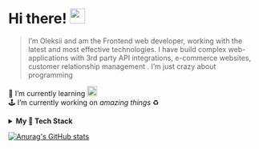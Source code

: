 
# Hi there!  <img src="https://raw.githubusercontent.com/MartinHeinz/MartinHeinz/master/wave.gif" width="30px"> 
  > I’m Oleksii and am the Frontend web developer, working with the latest and most effective technologies.  I have build complex web-applications with 3rd party API integrations, e-commerce websites, customer relationship management .  I’m just crazy about programming </br>


 🌱 I’m currently learning  <img src="https://web-creator.ru/uploads/Page/22/nodejs.svg"
     alt="Markdown Monster icon" width=20px
      /> </br>
  🕹 I’m currently working on _amazing things_ ♻️


<details>
    <summary><b>My 🦾 Tech Stack </b></summary><br/>
    <img height=50 src="https://cdn.jsdelivr.net/gh/devicons/devicon/icons/html5/html5-original.svg" alt="icon-html5"/>
    <img height=50 src="https://cdn.jsdelivr.net/gh/devicons/devicon/icons/css3/css3-original.svg" alt="icon-css3"/>
    <img height=50 src="https://cdn.jsdelivr.net/gh/devicons/devicon/icons/javascript/javascript-original.svg" alt="icon-javascript"/>
    <img height=50 src="https://cdn.jsdelivr.net/gh/devicons/devicon/icons/typescript/typescript-original.svg" alt="icon-typescript"/>
    <img height=50 src="https://cdn.jsdelivr.net/gh/devicons/devicon/icons/react/react-original.svg" alt="icon-react"/>
    <img height=50 src="https://cdn.jsdelivr.net/gh/devicons/devicon/icons/redux/redux-original.svg" alt="icon-redux"/>
    <img height=50 src="https://cdn.jsdelivr.net/gh/devicons/devicon/icons/nextjs/nextjs-original.svg" alt="nextjs-redux"/>
    <img height=50 src="https://cdn.jsdelivr.net/gh/devicons/devicon/icons/graphql/graphql-plain.svg" alt="graphql-redux"/>
    <img height=50 src="https://cdn.jsdelivr.net/gh/devicons/devicon/icons/nodejs/nodejs-original.svg" alt="nodejs-redux"/>
    <img height=50 src="https://cdn.jsdelivr.net/gh/devicons/devicon/icons/express/express-original.svg" alt="express-redux"/>
    <img height=50 src="https://cdn.jsdelivr.net/gh/devicons/devicon/icons/git/git-original.svg" alt="git-redux"/>
  <img height=50 src="https://cdn.jsdelivr.net/gh/devicons/devicon/icons/firebase/firebase-original.svg" alt="firebase-redux"/>
</details>


  [![Anurag's GitHub stats](https://github-readme-stats.vercel.app/api?username=AlexeyGrk&hide_border=true&theme=vue&show_icons=true)](https://github.com/AlexeyGrk/AlexeyGrk)


<!--
**AlexeyGrk/AlexeyGrk** is a ✨ _special_ ✨ repository because its `README.md` (this file) appears on your GitHub profile.

Here are some ideas to get you started:

- 🔭 I’m currently working on ...
- 🌱 I’m currently learning ...
- 👯 I’m looking to collaborate on ...
- 🤔 I’m looking for help with ...
- 💬 Ask me about ...
- 📫 How to reach me: ...
- 😄 Pronouns: ...
- ⚡ Fun fact: ...

-->
